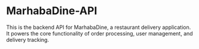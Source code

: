 # MarhabaDine-API
This is the backend API for MarhabaDine, a restaurant delivery application. It powers the core functionality of order processing, user management, and delivery tracking.
